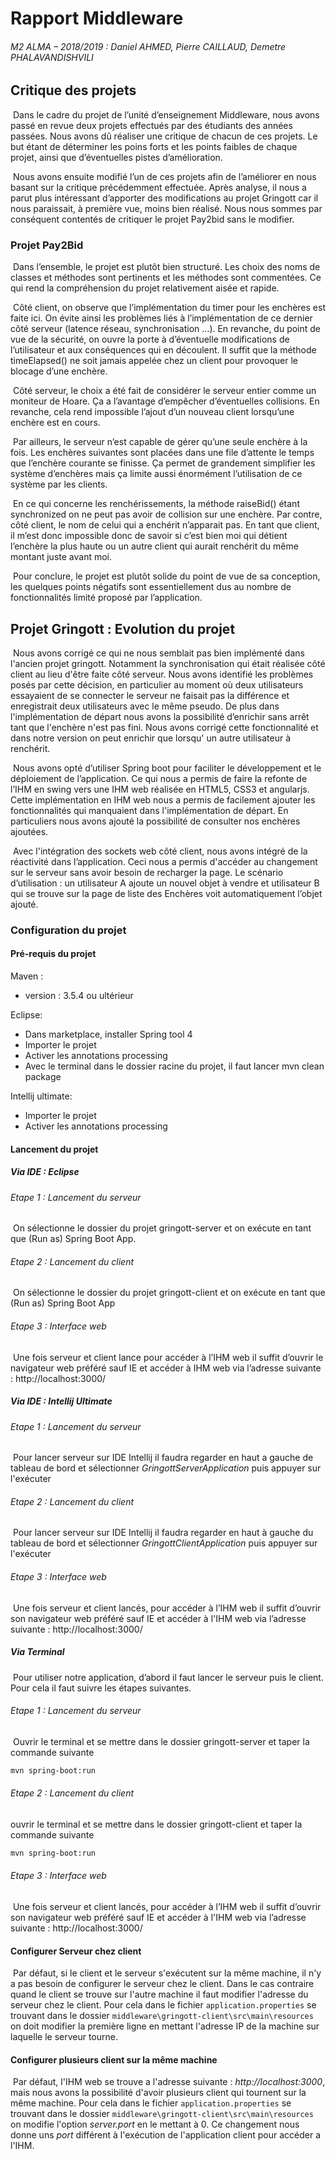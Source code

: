 # Rapport Middleware

###### M2 ALMA – 2018/2019 : Daniel AHMED, Pierre CAILLAUD, Demetre PHALAVANDISHVILI   

## Critique des projets

​	Dans le cadre du projet de l’unité d’enseignement Middleware, nous avons passé en revue deux projets effectués par des étudiants des années passées. Nous avons dû réaliser une critique de chacun de ces projets. Le but étant de déterminer les poins forts et les points faibles de chaque projet, ainsi que d’éventuelles pistes d’amélioration.

​	Nous avons ensuite modifié l’un de ces projets afin de l’améliorer en nous basant sur la critique précédemment effectuée. Après analyse, il nous a parut plus intéressant d’apporter des modifications au projet Gringott car il nous paraissait, à première vue, moins bien réalisé. Nous nous sommes par conséquent contentés de critiquer le projet Pay2bid sans le modifier.

### Projet Pay2Bid

​	Dans l’ensemble, le projet est plutôt bien structuré. Les choix des noms de classes et méthodes sont pertinents et les méthodes sont commentées. Ce qui rend la compréhension du projet relativement aisée et rapide.

​	Côté client, on observe que l’implémentation du timer pour les enchères est faite ici. On évite ainsi les problèmes liés à l’implémentation de ce dernier côté serveur (latence réseau, synchronisation …). En revanche, du point de vue de la sécurité, on ouvre la porte à d’éventuelle modifications de l’utilisateur et aux conséquences qui en découlent. Il suffit que la méthode timeElapsed() ne soit jamais appelée chez un client pour provoquer le blocage d’une enchère.

​	Côté serveur, le choix a été fait de considérer le serveur entier comme un moniteur de Hoare. Ça a l’avantage d’empêcher d’éventuelles collisions. En revanche, cela rend impossible l’ajout d’un nouveau client  lorsqu’une enchère est en cours.

​	Par ailleurs, le serveur n’est capable de gérer qu’une seule enchère à la fois. Les enchères suivantes sont placées dans une file d’attente le temps que l’enchère courante se finisse. Ça permet de grandement simplifier les système d’enchères mais ça limite aussi énormément l’utilisation de ce système par les clients.

​	En ce qui concerne les renchérissements, la méthode raiseBid() étant synchronized on ne peut pas avoir de collision sur une enchère. Par contre, côté client, le nom de celui qui a enchérit n’apparait pas. En tant que client, il m’est donc impossible donc de savoir si c’est bien moi qui détient l’enchère la plus haute ou un autre client qui aurait renchérit du même montant juste avant moi.

​	Pour conclure, le projet est plutôt solide du point de vue de sa conception, les quelques points négatifs sont essentiellement dus au nombre de fonctionnalités limité proposé par l’application.

## Projet Gringott : Evolution du projet

​	Nous avons corrigé ce qui ne nous semblait pas bien implémenté dans l'ancien projet gringott. Notamment la synchronisation qui était réalisée côté client au lieu d'être faite côté serveur. Nous avons identifié les problèmes posés par cette décision, en particulier au moment où deux utilisateurs essayaient de se connecter le serveur ne faisait pas la différence et enregistrait deux utilisateurs avec le même pseudo. De plus dans l'implémentation de départ nous avons la possibilité d’enrichir sans arrêt tant que l'enchère n'est pas fini. Nous avons corrigé cette fonctionnalité et dans notre version on peut enrichir que lorsqu' un autre utilisateur à renchérit.

​	Nous avons opté d’utiliser Spring boot pour faciliter le développement et le déploiement de l’application. Ce qui nous a permis de faire la refonte de l’IHM en swing vers une IHM web réalisée en HTML5, CSS3 et angularjs. Cette implémentation en IHM web nous a permis de facilement ajouter les fonctionnalités qui manquaient dans l'implémentation de départ. En particuliers nous avons ajouté la possibilité de consulter nos enchères ajoutées.

​	Avec l'intégration des sockets web côté client, nous avons intégré de la réactivité dans l’application. Ceci nous a permis d'accéder au changement sur le serveur sans avoir besoin de recharger la page. Le scénario d’utilisation : un utilisateur A ajoute un nouvel objet à vendre et utilisateur B qui se trouve sur la page de liste des Enchères voit automatiquement l’objet ajouté.

### Configuration du projet

#### Pré-requis du projet

Maven :  

- version : 3.5.4 ou ultérieur

Eclipse:

- Dans marketplace, installer Spring tool 4
- Importer le projet
- Activer les annotations processing
- Avec le terminal dans le dossier racine du projet, il faut lancer mvn clean package

Intellij ultimate:

- Importer le projet
- Activer les annotations processing

#### Lancement du projet

##### Via IDE : Eclipse

###### Etape 1 : Lancement du serveur

​	On sélectionne le dossier du projet gringott-server et on exécute en tant que (Run as) Spring Boot App.

###### Etape 2 : Lancement du client

​	On sélectionne le dossier du projet gringott-client et on exécute en tant que (Run as) Spring Boot App

###### Etape 3 : Interface web

​	Une fois serveur et client lance pour accéder à l’IHM web il suffit d’ouvrir le navigateur web préféré sauf IE et accéder à IHM web via l’adresse suivante : http://localhost:3000/

##### Via IDE : Intellij Ultimate

###### Etape 1 : Lancement du serveur

​	Pour lancer serveur sur IDE Intellij il faudra regarder en haut a gauche de tableau de bord et sélectionner *GringottServerApplication* puis appuyer sur l'exécuter

###### Etape 2 : Lancement du client

​	Pour lancer serveur sur IDE Intellij il faudra regarder en haut à gauche du tableau de bord et sélectionner *GringottClientApplication* puis appuyer sur l'exécuter

###### Etape 3 : Interface web

​	Une fois serveur et client lancés, pour accéder à l’IHM web il suffit d’ouvrir son navigateur web préféré sauf IE et accéder à l'IHM web via l’adresse suivante : http://localhost:3000/

##### Via Terminal

​	Pour utiliser notre application, d’abord il faut lancer le serveur puis le client. Pour cela il faut suivre les étapes suivantes.

###### Etape 1 : Lancement du serveur

​	Ouvrir le terminal et se mettre dans le dossier gringott-server et taper la commande suivante

```bash
mvn spring-boot:run
```

###### Etape 2 : Lancement du client

ouvrir le terminal et se mettre dans le dossier gringott-client et taper la commande suivante

```bash
mvn spring-boot:run
```

###### Etape 3 : Interface web

​	Une fois serveur et client lancés, pour accéder à l’IHM web il suffit d’ouvrir son navigateur web préféré sauf IE et accéder à l'IHM web via l’adresse suivante : http://localhost:3000/

#### Configurer Serveur chez client

​	Par défaut, si le client et le serveur s'exécutent sur la même machine, il n'y a pas besoin de configurer le serveur chez le client. Dans le cas contraire quand le client se trouve sur l'autre machine il faut modifier l'adresse du serveur chez le client. Pour cela dans le fichier ```application.properties``` se trouvant dans le dossier
```middleware\gringott-client\src\main\resources```  on doit modifier la première ligne en mettant l'adresse IP de la machine sur laquelle le serveur tourne.

#### Configurer plusieurs client sur la même machine

​	Par défaut, l'IHM web se trouve a l'adresse suivante : *http://localhost:3000*, mais nous avons la possibilité d'avoir plusieurs client qui tournent sur la même machine. Pour cela dans le fichier ```application.properties``` se trouvant dans le dossier ```middleware\gringott-client\src\main\resources```  on modifie l'option *server.port* en le mettant à 0. Ce changement nous donne uns *port* différent à l'exécution de l'application client pour accéder a l'IHM.
